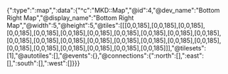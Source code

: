 {":type":":map",":data":{"^c":"MKD::Map","@id":4,"@dev_name":"Bottom Right Map","@display_name":"Bottom Right Map","@width":5,"@height":5,"@tiles":[[[0,0,185],[0,0,185],[0,0,185],[0,0,185],[0,0,185],[0,0,185],[0,0,185],[0,0,185],[0,0,185],[0,0,185],[0,0,185],[0,0,185],[0,0,185],[0,0,185],[0,0,185],[0,0,185],[0,0,185],[0,0,185],[0,0,185],[0,0,185],[0,0,185],[0,0,185],[0,0,185],[0,0,185],[0,0,185]]],"@tilesets":[1],"@autotiles":[],"@events":{},"@connections":{":north":[],":east":[],":south":[],":west":[]}}}
